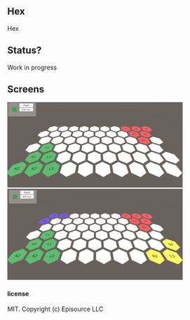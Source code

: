 ## Hex
Hex

## Status?
Work in progress

## Screens
<img src="./screens/screen01.png" width="400"/>
<img src="./screens/screen02.png" width="400"/>

#### license

MIT. Copyright (c) Episource LLC